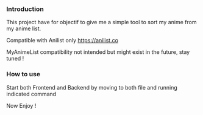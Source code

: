 ### Introduction

This project have for objectif to give me a simple tool to sort my anime from my anime list.

Compatible with Anilist only
https://anilist.co

MyAnimeList compatibility not intended but might exist in the future, stay tuned !

### How to use

Start both Frontend and Backend by moving to both file and running indicated command

Now Enjoy !
